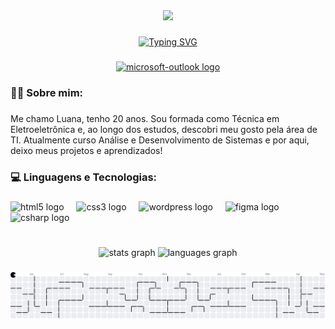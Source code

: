 <div align="center">
  <img height="150" src="https://media3.giphy.com/media/v1.Y2lkPTc5MGI3NjExN3Y4dWd2Y21oNGdjOGo4MWRheHJtZHIyaTI1NDIzNmdkYjZ1dGR5dSZlcD12MV9pbnRlcm5hbF9naWZfYnlfaWQmY3Q9Zw/1d7F9xyq6j7C1ojbC5/giphy.gif"  />
</div>

###

<p align="center">
  <a href="https://git.io/typing-svg">
    <img src="https://readme-typing-svg.herokuapp.com?font=Fira+Code&weight=600&size=32&pause=1000&color=795DCD&background=D7D7D700&width=435&lines=Ol%C3%A1%2C+Seja+Bem-Vindo(a)!" alt="Typing SVG">
  </a>
</p>

###

<div align="center">
  <a href="luanaalves.work@outlook.com" target="_blank">
    <img src="https://raw.githubusercontent.com/maurodesouza/profile-readme-generator/master/src/assets/icons/social/microsoft-outlook/default.svg" width="42" height="30" alt="microsoft-outlook logo"  />
  </a>
</div>

###

<h3 align="left">👩‍💻 Sobre mim:</h3>

###

<p align="left">Me chamo Luana, tenho 20 anos. Sou formada como Técnica em Eletroeletrônica e, ao longo dos estudos, descobri meu gosto pela área de TI. Atualmente curso Análise e Desenvolvimento de Sistemas e por aqui, deixo meus projetos e aprendizados!</p>

###

<h3 align="left">💻 Linguagens e Tecnologias:</h3>

###

<div align="left">
  <img src="https://cdn.jsdelivr.net/gh/devicons/devicon/icons/html5/html5-original.svg" height="40" alt="html5 logo"  />
  <img width="12" />
  <img src="https://cdn.jsdelivr.net/gh/devicons/devicon/icons/css3/css3-original.svg" height="40" alt="css3 logo"  />
  <img width="12" />
  <img src="https://cdn.jsdelivr.net/gh/devicons/devicon/icons/wordpress/wordpress-original.svg" height="40" alt="wordpress logo"  />
  <img width="12" />
  <img src="https://cdn.jsdelivr.net/gh/devicons/devicon/icons/figma/figma-original.svg" height="40" alt="figma logo"  />
  <img width="12" />
  <img src="https://cdn.jsdelivr.net/gh/devicons/devicon/icons/csharp/csharp-original.svg" height="40" alt="csharp logo"  />
</div>

###

<br clear="both">

<div align="center">
  <img src="https://github-readme-stats.vercel.app/api?username=Luanaslua&hide_title=true&hide_rank=false&show_icons=true&include_all_commits=true&count_private=true&disable_animations=false&theme=jolly&locale=en&hide_border=true&order=1" height="140" alt="stats graph"  />
  <img src="https://github-readme-stats.vercel.app/api/top-langs?username=Luanaslua&locale=en&hide_title=true&layout=compact&card_width=320&langs_count=5&theme=jolly&hide_border=true&order=2" height="136" alt="languages graph"  />
</div>

###

<picture>
  <source media="(prefers-color-scheme: dark)" srcset="https://raw.githubusercontent.com/Luanaslua/Luanaslua/output/pacman-contribution-graph-dark.svg">
  <source media="(prefers-color-scheme: light)" srcset="https://raw.githubusercontent.com/Luanaslua/Luanaslua/output/pacman-contribution-graph.svg">
  <img alt="pacman contribution graph" src="https://raw.githubusercontent.com/Luanaslua/Luanaslua/output/pacman-contribution-graph.svg">
</picture>

###

